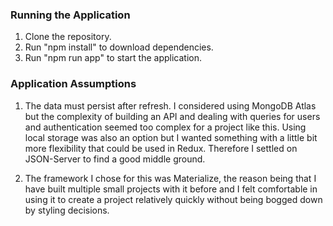### Running the Application

1. Clone the repository.
2. Run "npm install" to download dependencies.
3. Run "npm run app" to start the application.

### Application Assumptions

1. The data must persist after refresh. I considered using MongoDB Atlas but the complexity of building an API and dealing with queries for users and authentication seemed too complex for a project like this. Using local storage was also an option but I wanted something with a little bit more flexibility that could be used in Redux. Therefore I settled on JSON-Server to find a good middle ground.

2. The framework I chose for this was Materialize, the reason being that I have built multiple small projects with it before and I felt comfortable in using it to create a project relatively quickly without being bogged down by styling decisions.
